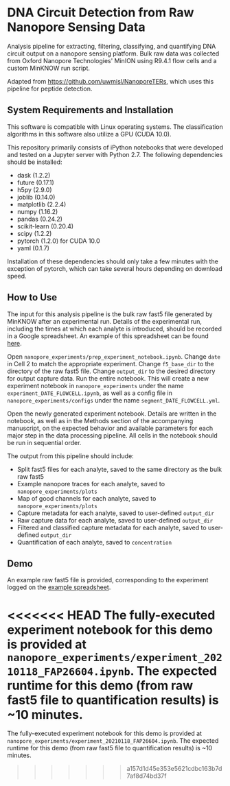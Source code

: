 # DNA Circuit Detection from Raw Nanopore Sensing Data
Analysis pipeline for extracting, filtering, classifying, and quantifying DNA circuit output on a nanopore sensing platform. Bulk raw data was collected from Oxford Nanopore Technologies' MinION using R9.4.1 flow cells and a custom MinKNOW run script.

Adapted from https://github.com/uwmisl/NanoporeTERs, which uses this pipeline for peptide detection.

## System Requirements and Installation
This software is compatible with Linux operating systems. The classification algorithms in this software also utilize a GPU (CUDA 10.0).

This repository primarily consists of iPython notebooks that were developed and tested on a Jupyter server with Python 2.7. The following dependencies should be installed:

* dask (1.2.2)
* future (0.17.1)
* h5py (2.9.0)
* joblib (0.14.0)
* matplotlib (2.2.4)
* numpy (1.16.2)
* pandas (0.24.2)
* scikit-learn (0.20.4)
* scipy (1.2.2)
* pytorch (1.2.0) for CUDA 10.0
* yaml (0.1.7)

Installation of these dependencies should only take a few minutes with the exception of pytorch, which can take several hours depending on download speed. 

## How to Use
The input for this analysis pipeline is the bulk raw fast5 file generated by MinKNOW after an experimental run. Details of the experimental run, including the times at which each analyte is introduced, should be recorded in a Google spreadsheet. An example of this spreadsheet can be found [here](https://docs.google.com/spreadsheets/d/1hTbtQS8kGk-G4-IIQnp72_jNUSjsEZTQ9N_nbM7DeZA/edit?usp=sharing).

Open `nanopore_experiments/prep_experiment_notebook.ipynb`. Change `date` in Cell 2 to match the appropriate experiment. Change `f5_base_dir` to the directory of the raw fast5 file. Change `output_dir` to the desired directory for output capture data. Run the entire notebook. This will create a new experiment notebook in `nanopore_experiments` under the name `experiment_DATE_FLOWCELL.ipynb`, as well as a config file in `nanopore_experiments/configs` under the name `segment_DATE_FLOWCELL.yml`. 

Open the newly generated experiment notebook. Details are written in the notebook, as well as in the Methods section of the accompanying manuscript, on the expected behavior and available parameters for each major step in the data processing pipeline. All cells in the notebook should be run in sequential order. 

The output from this pipeline should include: 
* Split fast5 files for each analyte, saved to the same directory as the bulk raw fast5
* Example nanopore traces for each analyte, saved to `nanopore_experiments/plots`
* Map of good channels for each analyte, saved to `nanopore_experiments/plots`
* Capture metadata for each analyte, saved to user-defined `output_dir`
* Raw capture data for each analyte, saved to user-defined `output_dir`
* Filtered and classified capture metadata for each analyte, saved to user-defined `output_dir`
* Quantification of each analyte, saved to `concentration` 

## Demo
An example raw fast5 file is provided, corresponding to the experiment logged on the [example spreadsheet](https://docs.google.com/spreadsheets/d/1hTbtQS8kGk-G4-IIQnp72_jNUSjsEZTQ9N_nbM7DeZA/edit?usp=sharing). 

<<<<<<< HEAD
The fully-executed experiment notebook for this demo is provided at `nanopore_experiments/experiment_20210118_FAP26604.ipynb`. The expected runtime for this demo (from raw fast5 file to quantification results) is ~10 minutes. 
=======
The fully-executed experiment notebook for this demo is provided at `nanopore_experiments/experiment_20210118_FAP26604.ipynb`. The expected runtime for this demo (from raw fast5 file to quantification results) is ~10 minutes. 
>>>>>>> a157d1d45e353e5621cdbc163b7d7af8d74bd37f

